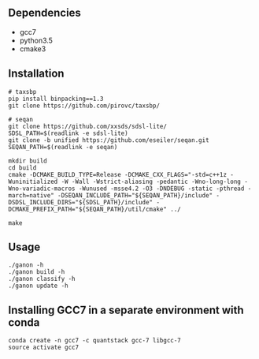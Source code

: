 ## Dependencies

- gcc7
- python3.5
- cmake3

## Installation

	# taxsbp
	pip install binpacking==1.3
	git clone https://github.com/pirovc/taxsbp/

	# seqan
	git clone https://github.com/xxsds/sdsl-lite/
	SDSL_PATH=$(readlink -e sdsl-lite)
	git clone -b unified https://github.com/eseiler/seqan.git
	SEQAN_PATH=$(readlink -e seqan)
	
	mkdir build
	cd build
	cmake -DCMAKE_BUILD_TYPE=Release -DCMAKE_CXX_FLAGS="-std=c++1z -Wuninitialized -W -Wall -Wstrict-aliasing -pedantic -Wno-long-long -Wno-variadic-macros -Wunused -msse4.2 -O3 -DNDEBUG -static -pthread -march=native" -DSEQAN_INCLUDE_PATH="${SEQAN_PATH}/include" -DSDSL_INCLUDE_DIRS="${SDSL_PATH}/include" -DCMAKE_PREFIX_PATH="${SEQAN_PATH}/util/cmake" ../

	make

## Usage

	./ganon -h
	./ganon build -h
	./ganon classify -h
	./ganon update -h

## Installing GCC7 in a separate environment with conda

	conda create -n gcc7 -c quantstack gcc-7 libgcc-7
	source activate gcc7
